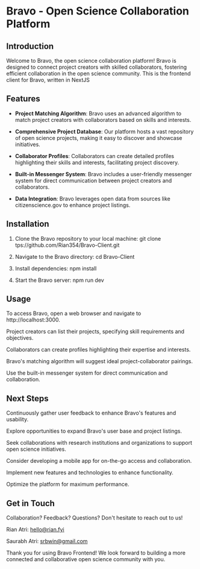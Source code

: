 # Bravo - Open Science Collaboration Platform

## Introduction

Welcome to Bravo, the open science collaboration platform! Bravo is designed to connect project creators with skilled collaborators, fostering efficient collaboration in the open science community. This is the frontend client for Bravo, written in NextJS

## Features

- **Project Matching Algorithm**: Bravo uses an advanced algorithm to match project creators with collaborators based on skills and interests.

- **Comprehensive Project Database**: Our platform hosts a vast repository of open science projects, making it easy to discover and showcase initiatives.

- **Collaborator Profiles**: Collaborators can create detailed profiles highlighting their skills and interests, facilitating project discovery.

- **Built-in Messenger System**: Bravo includes a user-friendly messenger system for direct communication between project creators and collaborators.

- **Data Integration**: Bravo leverages open data from sources like citizenscience.gov to enhance project listings.

## Installation

1. Clone the Bravo repository to your local machine:
   git clone tps://github.com/Rian354/Bravo-Client.git

2. Navigate to the Bravo directory:
   cd Bravo-Client

3. Install dependencies:
   npm install

4. Start the Bravo server:
   npm run dev

## Usage
To access Bravo, open a web browser and navigate to http://localhost:3000.

Project creators can list their projects, specifying skill requirements and objectives.

Collaborators can create profiles highlighting their expertise and interests.

Bravo's matching algorithm will suggest ideal project-collaborator pairings.

Use the built-in messenger system for direct communication and collaboration.


## Next Steps
Continuously gather user feedback to enhance Bravo's features and usability.

Explore opportunities to expand Bravo's user base and project listings.

Seek collaborations with research institutions and organizations to support open science initiatives.

Consider developing a mobile app for on-the-go access and collaboration.

Implement new features and technologies to enhance functionality.

Optimize the platform for maximum performance.

## Get in Touch
Collaboration? Feedback? Questions? Don't hesitate to reach out to us!

Rian Atri: hello@rian.fyi

Saurabh Atri: srbwin@gmail.com

Thank you for using Bravo Frontend! We look forward to building a more connected and collaborative open science community with you.
